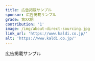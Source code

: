 ```yaml
---
title: 広告掲載サンプル
sponsor: 広告掲載サンプル
grade: 第XX期
contribution: '1'
image: /img/about-direct-sourcing.jpg
link_url: 'https://www.kaldi.co.jp/'
alt: 'https://www.kaldi.co.jp/'
---
```

広告掲載サンプル
